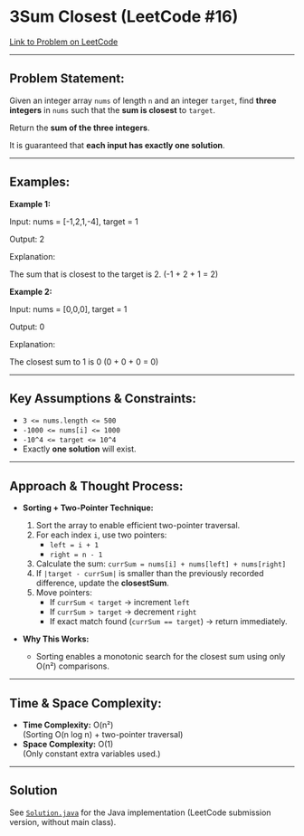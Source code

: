 # 3Sum Closest (LeetCode #16) 

[Link to Problem on LeetCode](https://leetcode.com/problems/3sum-closest/)

---

## Problem Statement:

Given an integer array `nums` of length `n` and an integer `target`, find **three integers** in `nums` such that the **sum is closest** to `target`.

Return the **sum of the three integers**.

It is guaranteed that **each input has exactly one solution**.

---

## Examples:

**Example 1:**

Input: nums = [-1,2,1,-4], target = 1

Output: 2

Explanation:

The sum that is closest to the target is 2. (-1 + 2 + 1 = 2)


**Example 2:**



Input: nums = [0,0,0], target = 1

Output: 0

Explanation:

The closest sum to 1 is 0 (0 + 0 + 0 = 0)


---

## Key Assumptions & Constraints:

* `3 <= nums.length <= 500`
* `-1000 <= nums[i] <= 1000`
* `-10^4 <= target <= 10^4`
* Exactly **one solution** will exist.

---

## Approach & Thought Process:

* **Sorting + Two-Pointer Technique:**
  1. Sort the array to enable efficient two-pointer traversal.
  2. For each index `i`, use two pointers:
     * `left = i + 1`
     * `right = n - 1`
  3. Calculate the sum: `currSum = nums[i] + nums[left] + nums[right]`
  4. If `|target - currSum|` is smaller than the previously recorded difference, update the **closestSum**.
  5. Move pointers:
     * If `currSum < target` → increment `left`
     * If `currSum > target` → decrement `right`
     * If exact match found (`currSum == target`) → return immediately.

* **Why This Works:**
  * Sorting enables a monotonic search for the closest sum using only O(n²) comparisons.

---

## Time & Space Complexity:

* **Time Complexity:** O(n²)  
  (Sorting O(n log n) + two-pointer traversal)
* **Space Complexity:** O(1)  
  (Only constant extra variables used.)

---

## Solution

See [`Solution.java`](Solution.java) for the Java implementation (LeetCode submission version, without main class).




